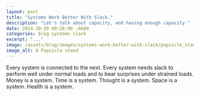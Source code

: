 ```yaml
---
layout: post
title: "Systems Work Better With Slack."
description: "Let's talk about capacity, and having enough capacity."
date: 2024-10-20 00:26:00 -0600
categories: blog systems slack
excerpt: "..."
image: /assets/blog/images/systems-work-better-with-slack/popsicle_stand.png
image_alt: A Popsicle stand
---
```


Every system is connected to the next. Every system needs slack to perform well under normal loads and to bear surprises under strained loads. Money is a system. Time is a system. Thought is a system. Space is a system. Health is a system.
